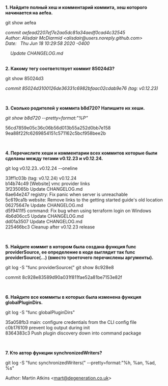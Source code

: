<p><strong>1. Найдите полный хеш и комментарий коммита, хеш которого начинается на aefea.&nbsp;</strong></p>

<p>git show aefea</p>

<p><em>commit aefead2207ef7e2aa5dc81a34aedf0cad4c32545<br />
Author: Alisdair McDiarmid &lt;alisdair@users.noreply.github.com&gt;<br />
Date: &nbsp; Thu Jun 18 10:29:58 2020 -0400</em></p>

<p><em>&nbsp; &nbsp; Update CHANGELOG.md</em><br />
&nbsp;</p>

<p><strong>2. Какому тегу соответствует коммит 85024d3?</strong></p>

<p>git show 85024d3</p>

<p><em>commit 85024d3100126de36331c6982bfaac02cdab9e76 (tag: v0.12.23)</em></p>

<p>&nbsp;</p>

<p><strong>3. Сколько родителей у коммита b8d720? Напишите их хеши.</strong></p>

<p><em>git show b8d720 --pretty=format:&quot;%P&quot;</em></p>

<p>56cd7859e05c36c06b56d013b55a252d0bb7e158<br />
9ea88f22fc6269854151c571162c5bcf958bee2b</p>

<p>&nbsp;</p>

<p><strong>4. Перечислите хеши и комментарии всех коммитов которые были сделаны между тегами v0.12.23 и v0.12.24.</strong></p>

<p>git log v0.12.23..v0.12.24 --oneline</p>

<p>33ff1c03b (tag: v0.12.24) v0.12.24<br />
b14b74c49 [Website] vmc provider links<br />
3f235065b Update CHANGELOG.md<br />
6ae64e247 registry: Fix panic when server is unreachable<br />
5c619ca1b website: Remove links to the getting started guide&#39;s old location<br />
06275647e Update CHANGELOG.md<br />
d5f9411f5 command: Fix bug when using terraform login on Windows<br />
4b6d06cc5 Update CHANGELOG.md<br />
dd01a3507 Update CHANGELOG.md<br />
225466bc3 Cleanup after v0.12.23 release</p>

<p>&nbsp;</p>

<p><strong>5. Найдите коммит в котором была создана функция func providerSource, ее определение в коде выглядит так func providerSource(...) (вместо троеточего перечислены аргументы).</strong></p>

<p>git log -S &quot;func providerSource(&quot; git show 8c928e8</p>

<p>commit 8c928e83589d90a031f811fae52a81be7153e82f</p>

<p>&nbsp;</p>

<p><strong>6. Найдите все коммиты в которых была изменена функция globalPluginDirs.</strong></p>

<p>git log -S &quot;func globalPluginDirs&quot;</p>

<p>35a058fb3 main: configure credentials from the CLI config file<br />
c0b176109 prevent log output during init<br />
8364383c3 Push plugin discovery down into command package</p>

<p>&nbsp;</p>

<p><strong>7. Кто автор функции synchronizedWriters?</strong></p>

<p>git log -S &quot;func synchronizedWriters(&quot; --pretty=format:&quot;%h, %an, %ad, %s&quot;</p>

<p>Author: Martin Atkins &lt;<a href="mailto:mart@degeneration.co.uk">mart@degeneration.co.uk</a>&gt;</p>
